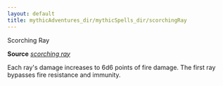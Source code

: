 ```yaml
---
layout: default
title: mythicAdventures_dir/mythicSpells_dir/scorchingRay
---
```

Scorching Ray

**Source** [_scorching ray_](../spells_dir/scorchingRay#_scorching-ray)

Each ray's damage increases to 6d6 points of fire damage. The first ray bypasses fire resistance and immunity.

